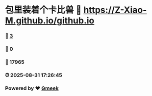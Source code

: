 # 包里装着个卡比兽 :link: https://Z-Xiao-M.github.io/github.io 
### :page_facing_up: [3](https://Z-Xiao-M.github.io/github.io/tag.html) 
### :speech_balloon: 0 
### :hibiscus: 17965 
### :alarm_clock: 2025-08-31 17:26:45 
### Powered by :heart: [Gmeek](https://github.com/Meekdai/Gmeek)
